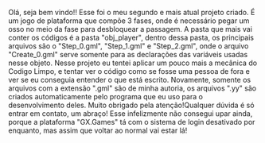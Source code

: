 Olá, seja bem vindo!!
Esse foi o meu segundo e mais atual projeto criado. É um jogo de plataforma que compõe 3 fases, onde é necessário pegar um osso no meio da fase para desbloquear a passagem.
A pasta que mais vai conter os códigos é a pasta "obj_player", dentro dessa pasta, os principais arquivos são o "Step_0.gml", "Step_1.gml" e "Step_2.gml", onde o arquivo "Create_0.gml" serve somente para as declarações das variáveis usadas nesse objeto.
Nesse projeto eu tentei aplicar um pouco mais a mecânica do Codigo Limpo, e tentar ver o código como se fosse uma pessoa de fora e ver se eu conseguia entender o que está escrito. Novamente, somente os arquivos com a extensão ".gml" são de minha autoria,
os arquivos ".yy" são criados automaticamente pelo programa que eu uso para o desenvolvimento deles.
Muito obrigado pela atenção!Qualquer dúvida é só entrar em contato, um abraço!
Esse infelizmente não consegui upar ainda, porque a plataforma "GX.Games" tá com o sistema de login desativado por enquanto, mas assim que voltar ao normal vai estar lá!
